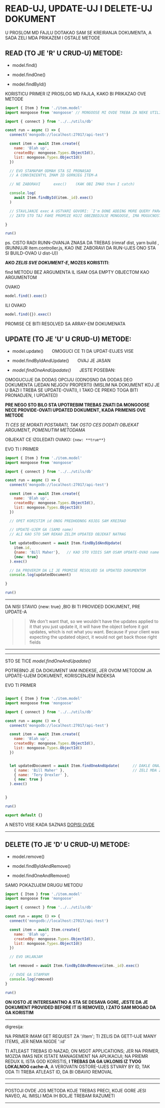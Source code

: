 # READ-UJ, UPDATE-UJ I DELETE-UJ DOKUMENT

U PROSLOM MD FAJLU DOTAKAO SAM SE KREIRANJA DOKUMENTA, A SADA ZELI MDA PRIKAZEM I OSTALE METODE

## READ (TO JE 'R' U CRUD-U) **METODE**:

- model.find()

- model.findOne()

- model.findById()

KORISTICU PRIMER IZ PROSLOG MD FAJLA, KAKO BI PRIKAZAO OVE METODE

```javascript
import { Item } from './item.model'
import mongoose from 'mongoose' // MONGOOSE MI OVDE TREBA ZA NEKE UTILITY METODE KOJE DONOSI

import { connect } from '../../utils/db'

const run = async () => {
  connect('mongodb://localhost:27017/api-test')

  const item = await Item.create({
    name: 'Blah up',
    createdBy: mongoose.Types.ObjectId(),
    list: mongoose.Types.ObjectId()
  })

  // EVO STAMAPAM ODMAH STA SI PRONASAO
  // A CONVINIENTYL IMAM ID GORNJEG ITEM-A

  // NE ZABORAVI      exec()    (KAK OBI IMAO then I catch)

  console.log(
    await Item.findById(item._id).exec()
  )

  // STAVLJANJE exec A USTVARI GOVORI: `I'm DONE ADDING MORE QUERY PARAMETERS AFTER THIS` 
  // ZATO STO TAJ FAKE PROMSIE KOJI OBEZBEDJUJE MONGOOSE, IMA MOGUCNOST DODATNOG QUERYING-A

}

run()

```

ps. CISTO RADI RUNN-OVANJA ZNASA DA TREBAS (rimraf dist, yarn build ,(RUNNUJR item.controller.js, KAO (NE ZABORAVI DA RUN-UJES ONO STA SI BUILD-OVAO U dist-U))

**AKO *ZELIS SVE DOKUMENT-E*, MOZES KORISTITI**:

find METODU BEZ ARGUMENTA IL ISAM OSA EMPTY OBJECTOM KAO ARGUMENTOM

OVAKO

```javascript
model.find().exec()
```

ILI OVAKO

```javascript
model.find({}).exec()
```

PROMISE CE BITI RESOLVED SA ARRAY-EM DOKUMENATA

## UPDATE (TO JE 'U' U CRUD-U) **METODE**:

- model.update() &nbsp;&nbsp;&nbsp;&nbsp;&nbsp; OMOGUCI CE TI DA UPDAT-EUJES VISE

- model.findByIdAndUpdate() &nbsp;&nbsp;&nbsp;&nbsp;&nbsp; OVAJ JE JASAN

- *model.findOneAndUpadate()* &nbsp;&nbsp;&nbsp;&nbsp;&nbsp; JESTE POSEBAN:

OMOGUCUJE DA DODAS OPCIJU (ODNOSNO DA DODAS DEO DOKUMENTA (JEDAN NEJGOV PROPERTI) (MISLIM NA DOKUMENT KOJ JE U BAZI I TREBA SE UPDATE-OVATI), I TAKO CE PREKO TOGA BITI PRONADJEN, I UPDATED)

**PRE NEGO STO BILO STA UPOTREBIM TREBAS ZNATI DA MONGOOSE NECE PROVIDE-OVATI UPDATED DOKUMENT, KADA PRIMENIS OVE METODE**

*TI CES SE MORATI POSTARATI, TAK OSTO CES DODATI OBJEKAT ARGUMENT, POMENUTIM METODAMA*

OBJEKAT CE IZGLEDATI OVAKO: `{new: **true**}`

EVO TI I PRIMER

```javascript
import { Item } from './item.model'
import mongoose from 'mongoose'

import { connect } from '../../utils/db'

const run = async () => {
  connect('mongodb://localhost:27017/api-test')

  const item = await Item.create({
    name: 'Blah up',
    createdBy: mongoose.Types.ObjectId(),
    list: mongoose.Types.ObjectId()
  })

  // OPET KORISTIM id ONOG PREDHODNOG KOJEG SAM KREIRAO 

  // UPDATE-UJEM GA (SAMO name)
  // ALI KAO STO SAM REKAO ZELIM UPDATED OBJEKAT NATRAG

  let updatedDocument = await Item.findByIdAndUpdate(
    item.id,
    {name: 'Bill Maher'},   // KAO STO VIDIS SAM OSAM UPDATE-OVAO name
    {new: true}
  ).exec()

  // DA PROVERIM DA LI JE PROMISE RESOLVED SA UPDATED DOKUMENTOM
  console.log(updatedDocument)

}

run()
```

*****

DA NISI STAVIO {new: true} ,BIO BI TI PROVIDED DOKUMENT, PRE UPDATE-A

>> We don't want that, so we wouldn't have the updates applied to it that you just update it, it will have the object before it got updates, which is not what you want. Because if your client was expecting the updated object, it would not get back those right fields

*****

*****

STO SE TICE *model.findOneAndUpadate()*

POTREBNO JE DA DOKUMENT IAM INDEKSE, JER OVOM METODOM JA UPDATE-UJEM DOKUMENT, KORISCENJEM INDEKSA

EVO TI PRIMER

```javascript

import { Item } from './item.model'
import mongoose from 'mongoose'

import { connect } from '../../utils/db'

const run = async () => {
  connect('mongodb://localhost:27017/api-test')

  const item = await Item.create({
    name: 'Blah up',
    createdBy: mongoose.Types.ObjectId(),
    list: mongoose.Types.ObjectId()
  })


  let updatedDocument = await Item.findOneAndUpdate(      // DAKLE ONAJ DOKUMENT KOJI IMA name: 'Bill Maher'
    { name: 'Bill Maher' },                               // ZELI MDA ZAMENIM SA DOKUMENTOM KOJI CE IAMTI name: 'Tery Drexler'
    { name: 'Tery Drexler' },
    { new: true }
  ).exec()

  
}

run()

export default {}
```

A NESTO VISE KADA SAZNAS [DOPISI OVDE](https://github.com/Rade58/apis_trying_out_and_practicing/blob/master/Node.js/1.%20API%20DESIGN/d%29%20KONTROLERI%20I%20RAD%20SA%20MODELIMA/!%20DODATNO%20I%20VAZNO/1%29%20!%20INDEKSI.md)

*****

## DELETE (TO JE 'D' U CRUD-U) **METODE**:

- model.remove()

- model.findByIdAndRemove()

- model.findOneAndRemove()

SAMO POKAZUJEM DRUGU METODU

```javascript
import { Item } from './item.model'
import mongoose from 'mongoose'

import { connect } from '../../utils/db'

const run = async () => {
  connect('mongodb://localhost:27017/api-test')

  const item = await Item.create({
    name: 'Blah up',
    createdBy: mongoose.Types.ObjectId(),
    list: mongoose.Types.ObjectId()
  })

  // EVO UKLANJAM

  let removed = await Item.findByIdAndRemove(item._id).exec()

  // OVDE GA STAMPAM
  console.log(removed)
}

run()
```

**ON IOSTO JE INTERESANTNO A STA SE DESAVA GORE, JESTE DA JE DOKUMENT PROVIDED BEFORE IT IS REMOVED, I ZATO SAM MOGAO DA GA KORISTIM**

*****

digresija:

NA PRIMER IMAM GET REQUEST ZA '/item'; TI ZELIS DA GETT-UJE MANY ITEMS, JER NEMA NIGDE ':id'

TI ATLEAST TREBAS ID NAZAD, ON MSOT APPLICATIONS; JER NA PRIMER, MOZDA IMAS NEK ISTATE MANAGEMENT NA APLIKACIJI; NA PRIEMR REDUX IL ISTA GOD KORISTIS, **I TREBAS DA GA UKLONIS IZ TVOG LOKALNOG cache-A**, A VEROVATN OSTORE-UJES STVARY BY ID, TAK ODA TI TREBA ATLEAST ID, DA BI OBAVIO REMOVAL

*****

*****

POSTOJI OVDE JOS METODA KOJE TREBAS PRECI, KOJE GORE JESI NAVEO, AL IMISLI MDA IH BOLJE TREBAM RAZUMETI

*****
